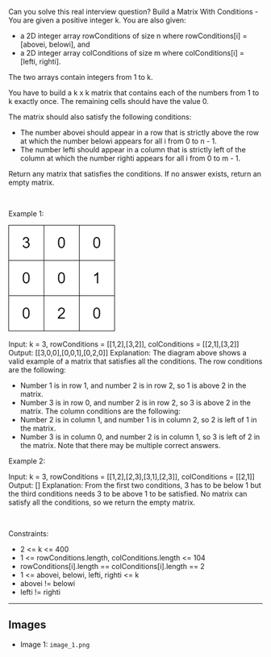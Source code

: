 Can you solve this real interview question? Build a Matrix With Conditions - You are given a positive integer k. You are also given:

 * a 2D integer array rowConditions of size n where rowConditions[i] = [abovei, belowi], and
 * a 2D integer array colConditions of size m where colConditions[i] = [lefti, righti].

The two arrays contain integers from 1 to k.

You have to build a k x k matrix that contains each of the numbers from 1 to k exactly once. The remaining cells should have the value 0.

The matrix should also satisfy the following conditions:

 * The number abovei should appear in a row that is strictly above the row at which the number belowi appears for all i from 0 to n - 1.
 * The number lefti should appear in a column that is strictly left of the column at which the number righti appears for all i from 0 to m - 1.

Return any matrix that satisfies the conditions. If no answer exists, return an empty matrix.

 

Example 1:

![Example 1](./image_1.png)


Input: k = 3, rowConditions = [[1,2],[3,2]], colConditions = [[2,1],[3,2]]
Output: [[3,0,0],[0,0,1],[0,2,0]]
Explanation: The diagram above shows a valid example of a matrix that satisfies all the conditions.
The row conditions are the following:
- Number 1 is in row 1, and number 2 is in row 2, so 1 is above 2 in the matrix.
- Number 3 is in row 0, and number 2 is in row 2, so 3 is above 2 in the matrix.
The column conditions are the following:
- Number 2 is in column 1, and number 1 is in column 2, so 2 is left of 1 in the matrix.
- Number 3 is in column 0, and number 2 is in column 1, so 3 is left of 2 in the matrix.
Note that there may be multiple correct answers.


Example 2:


Input: k = 3, rowConditions = [[1,2],[2,3],[3,1],[2,3]], colConditions = [[2,1]]
Output: []
Explanation: From the first two conditions, 3 has to be below 1 but the third conditions needs 3 to be above 1 to be satisfied.
No matrix can satisfy all the conditions, so we return the empty matrix.


 

Constraints:

 * 2 <= k <= 400
 * 1 <= rowConditions.length, colConditions.length <= 104
 * rowConditions[i].length == colConditions[i].length == 2
 * 1 <= abovei, belowi, lefti, righti <= k
 * abovei != belowi
 * lefti != righti

---

## Images

- Image 1: `image_1.png`
